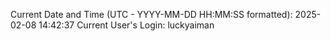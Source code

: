 Current Date and Time (UTC - YYYY-MM-DD HH:MM:SS formatted): 2025-02-08 14:42:37
Current User's Login: luckyaiman
